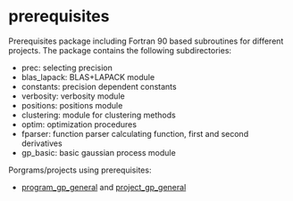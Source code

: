 # prerequisites
Prerequisites package including Fortran 90 based subroutines for different projects.
The package contains the following subdirectories:
* prec: selecting precision
* blas_lapack: BLAS+LAPACK module
* constants: precision dependent constants
* verbosity: verbosity module
* positions: positions module
* clustering: module for clustering methods
* optim: optimization procedures
* fparser: function parser calculating function, first and second derivatives
* gp_basic: basic gaussian process module

Porgrams/projects using prerequisites:
* [program_gp_general](https://github.com/molet/program_gp_general) and [project_gp_general](https://github.com/molet/project_gp_general)

